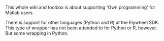 This whole wiki and toolbox is about supporting 'Own programming' for Matlab users.

There is support for other languages (Python and R) at the Flywheel SDK.  This type of wrapper has not been attended to for Python or R, however.  But some wrapping in Python.



